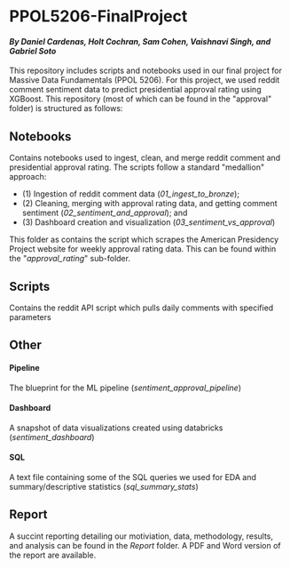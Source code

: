 # PPOL5206-FinalProject
#### *By  Daniel Cardenas, Holt Cochran, Sam Cohen, Vaishnavi Singh, and Gabriel Soto* ####
This repository includes scripts and notebooks used in our final project for Massive Data Fundamentals (PPOL 5206). For this project, we used reddit comment sentiment data to predict presidential approval rating using XGBoost. This repository (most of which can be found in the "approval" folder) is structured as follows:

## Notebooks
Contains notebooks used to ingest, clean, and merge reddit comment and presidential approval rating. The scripts follow a standard "medallion" approach: 
- (1) Ingestion of reddit comment data (*01_ingest_to_bronze*);
- (2) Cleaning, merging with approval rating data, and getting comment sentiment (*02_sentiment_and_approval*); and
- (3) Dashboard creation and visualization (*03_sentiment_vs_approval*)

This folder as contains the script which scrapes the American Presidency Project website for weekly approval rating data. This can be found within the "*approval_rating*" sub-folder.

## Scripts
Contains the reddit API script which pulls daily comments with specified parameters

## Other
#### Pipeline
The blueprint for the ML pipeline (*sentiment_approval_pipeline*)

#### Dashboard
A snapshot of data visualizations created using databricks (*sentiment_dashboard*)

#### SQL
A text file containing some of the SQL queries we used for EDA and summary/descriptive statistics (*sql_summary_stats*)

## Report 
A succint reporting detailing our motiviation, data, methodology, results, and analysis can be found in the *Report* folder. A PDF and Word version of the report are available. 
